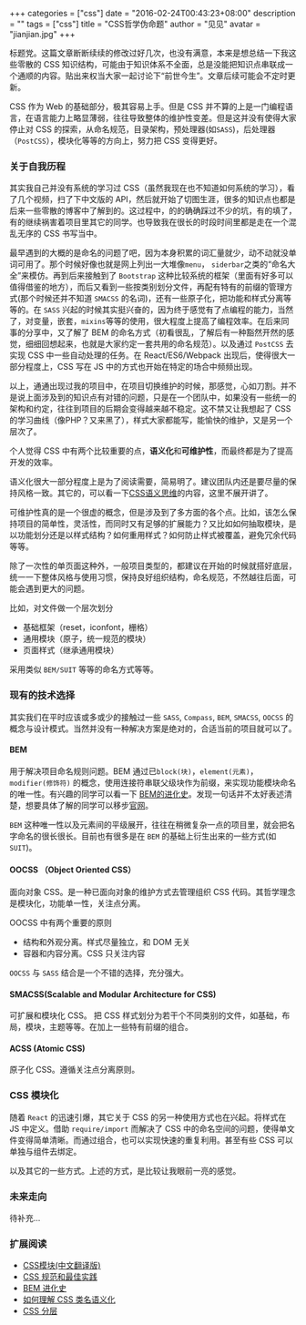 +++
categories = ["css"]
date = "2016-02-24T00:43:23+08:00"
description = ""
tags = ["css"]
title = "CSS哲学伪命题"
author = "见见"
avatar = "jianjian.jpg"
+++

标题党。这篇文章断断续续的修改过好几次，也没有满意，本来是想总结一下我这些零散的 CSS 知识结构，可能由于知识体系不全面，总是没能把知识点串联成一个通顺的内容。贴出来权当大家一起讨论下“前世今生”。文章后续可能会不定时更新。

CSS 作为 Web 的基础部分，极其容易上手。但是 CSS 并不算的上是一门编程语言，在语言能力上略显薄弱，往往导致整体的维护性变差。但是这并没有使得大家停止对 CSS 的探索，从命名规范，目录架构，预处理器(如`SASS`)，后处理器（`PostCSS`），模块化等等的方向上，努力把 CSS 变得更好。

### 关于自我历程
其实我自己并没有系统的学习过 CSS（虽然我现在也不知道如何系统的学习），看了几个视频，扫了下中文版的 API，然后就开始了切图生涯，很多的知识点也都是后来一些零散的博客中了解到的。这过程中，的的确确踩过不少的坑，有的填了，有的继续祸害着项目里其它的同学。也导致我在很长的时段时间里都是走在一个混乱无序的 CSS 书写当中。

最早遇到的大概的是命名的问题了吧，因为本身积累的词汇量就少，动不动就没单词可用了。那个时候好像也就是网上列出一大堆像`menu`， `siderbar`之类的“命名大全”来模仿。再到后来接触到了 `Bootstrap` 这种比较系统的框架（里面有好多可以值得借鉴的地方），而后又看到一些按类别划分文件，再配有特有的前缀的管理方式(那个时候还并不知道 `SMACSS` 的名词)，还有一些原子化，把功能和样式分离等等的。在 `SASS` 兴起的时候其实挺兴奋的，因为终于感觉有了点编程的能力，当然了，对变量，嵌套，`mixins`等等的使用，很大程度上提高了编程效率。在后来同事的分享中，又了解了 BEM 的命名方式（初看很乱，了解后有一种豁然开然的感觉，细细回想起来，也就是大家约定一套共用的命名规范）。以及通过 `PostCSS` 去实现 CSS 中一些自动处理的任务。在 React/ES6/Webpack 出现后，使得很大一部分程度上，CSS 写在 JS 中的方式也开始在特定的场合中频频出现。

以上，通通出现过我的项目中，在项目切换维护的时候，那感觉，心如刀割。并不是说上面涉及到的知识点有对错的问题，只是在一个团队中，如果没有一些统一的架构和约定，往往到项目的后期会变得越来越不稳定。这不禁又让我想起了 CSS 的学习曲线（像PHP？又来黑了），样式大家都能写，能愉快的维护，又是另一个层次了。

个人觉得 CSS 中有两个比较重要的点，**语义化**和**可维护性**，而最终都是为了提高开发的效率。

语义化很大一部分程度上是为了阅读需要，简易明了。建议团队内还是要尽量的保持风格一致。其它的，可以看一下[CSS语义思维](http://www.tychio.net/tech/2015/03/14/thinking-in-semantic-css.html)的内容，这里不展开讲了。

可维护性真的是一个很虚的概念，但是涉及到了多方面的各个点。比如，该怎么保持项目的简单性，灵活性，而同时又有足够的扩展能力？又比如如何抽取模块，是以功能划分还是以样式结构？如何重用样式？如何防止样式被覆盖，避免冗余代码等等。

除了一次性的单页面这种外，一般项目类型的，都建议在开始的时候就搭好底层，统一一下整体风格与使用习惯，保持良好组织结构，命名规范，不然越往后面，可能会遇到更大的问题。

比如，对文件做一个层次划分

* 基础框架（reset，iconfont，栅格）
* 通用模块（原子，统一规范的模块）
* 页面样式（继承通用模块）

采用类似 `BEM/SUIT` 等等的命名方式等等。

### 现有的技术选择
其实我们在平时应该或多或少的接触过一些 `SASS`, `Compass`, `BEM`, `SMACSS`, `OOCSS` 的概念与设计模式。当然并没有一种解决方案是绝对的，合适当前的项目就可以了。

#### BEM
用于解决项目命名规则问题。BEM 通过已`block(块)`，`element(元素)`，`modifier(修饰符)` 的概念，使用连接符串联父级块作为前缀，来实现功能模块命名的唯一性。有兴趣的同学可以看一下 [BEM的进化史](http://www.w3cplus.com/css/the-history-of-the-bem-methodology.html)。发现一句话并不太好表述清楚，想要具体了解的同学可以移步[官网](https://en.bem.info/)。

`BEM` 这种唯一性以及元素间的平级展开，往往在稍微复杂一点的项目里，就会把名字命名的很长很长。目前也有很多是在 `BEM` 的基础上衍生出来的一些方式(如 `SUIT`)。

#### OOCSS （Object Oriented CSS）
面向对象 CSS。是一种已面向对象的维护方式去管理组织 CSS 代码。其哲学理念是模块化，功能单一性，关注点分离。

OOCSS 中有两个重要的原则

* 结构和外观分离。样式尽量独立，和 DOM 无关
* 容器和内容分离。CSS 只关注内容

`OOCSS` 与 `SASS` 结合是一个不错的选择，充分强大。

#### SMACSS(Scalable and Modular Architecture for CSS)
可扩展和模块化 CSS。
把 CSS 样式划分为若干个不同类别的文件，如基础，布局，模块，主题等等。在加上一些特有前缀的组合。

#### ACSS (Atomic CSS)
原子化 CSS。遵循关注点分离原则。

### CSS 模块化
随着 `React` 的迅速引爆，其它关于 CSS 的另一种使用方式也在兴起。将样式在 JS 中定义。借助 `require/import` 而解决了 CSS 中的命名空间的问题，使得单文件变得简单清晰。而通过组合，也可以实现快速的重复利用。甚至有些 CSS 可以单独与组件去绑定。

以及其它的一些方式。上述的方式，是比较让我眼前一亮的感觉。

### 未来走向
待补充...

### 扩展阅读
* [CSS模块](http://glenmaddern.com/articles/css-modules)[(中文翻译版)](http://www.w3cplus.com/css/css-modules.html)
* [CSS 规范和最佳实践](http://aliceui.org/docs/rule.html)
* [BEM 进化史](http://www.w3cplus.com/css/the-history-of-the-bem-methodology.html)
* [如何理解 CSS 类名语义化](https://www.zhihu.com/question/21943416)
* [CSS 分层]( http://www.w3cplus.com/css/css-layers.html)



